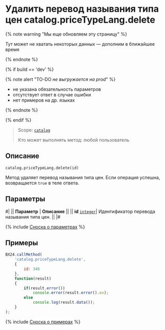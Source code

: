# Удалить перевод называния типа цен catalog.priceTypeLang.delete

{% note warning "Мы еще обновляем эту страницу" %}

Тут может не хватать некоторых данных — дополним в ближайшее время

{% endnote %}

{% if build == 'dev' %}

{% note alert "TO-DO _не выгружается на prod_" %}

- не указана обязательность параметров
- отсутствует ответ в случае ошибки
- нет примеров на др. языках
  
{% endnote %}

{% endif %}

> Scope: [`catalog`](../../../scopes/permissions.md)
>
> Кто может выполнять метод: любой пользователь

## Описание

```http
catalog.priceTypeLang.delete(id)
```

Метод удаляет перевод называния типа цен.
Если операция успешна, возвращается `true` в теле ответа.

## Параметры

#|
|| **Параметр** | **Описание** ||
|| **id** 
[`integer`](../../data-types.md)| Идентификатор перевода называния типа цен. ||
|#

{% include [Сноска о параметрах](../../../../_includes/required.md) %}

## Примеры

```javascript
BX24.callMethod(
    'catalog.priceTypeLang.delete',
    {
        id: 346
    },
    function(result)
    {
        if(result.error())
            console.error(result.error().ex);
        else
            console.log(result.data());
    }
);
```
{% include [Сноска о примерах](../../../../_includes/examples.md) %}
